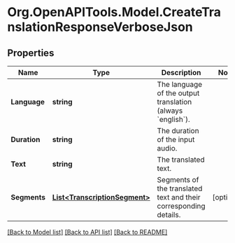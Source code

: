 # Org.OpenAPITools.Model.CreateTranslationResponseVerboseJson

## Properties

Name | Type | Description | Notes
------------ | ------------- | ------------- | -------------
**Language** | **string** | The language of the output translation (always &#x60;english&#x60;). | 
**Duration** | **string** | The duration of the input audio. | 
**Text** | **string** | The translated text. | 
**Segments** | [**List&lt;TranscriptionSegment&gt;**](TranscriptionSegment.md) | Segments of the translated text and their corresponding details. | [optional] 

[[Back to Model list]](../README.md#documentation-for-models) [[Back to API list]](../README.md#documentation-for-api-endpoints) [[Back to README]](../README.md)

